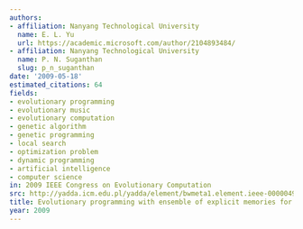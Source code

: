```yaml
---
authors:
- affiliation: Nanyang Technological University
  name: E. L. Yu
  url: https://academic.microsoft.com/author/2104893484/
- affiliation: Nanyang Technological University
  name: P. N. Suganthan
  slug: p_n_suganthan
date: '2009-05-18'
estimated_citations: 64
fields:
- evolutionary programming
- evolutionary music
- evolutionary computation
- genetic algorithm
- genetic programming
- local search
- optimization problem
- dynamic programming
- artificial intelligence
- computer science
in: 2009 IEEE Congress on Evolutionary Computation
src: http://yadda.icm.edu.pl/yadda/element/bwmeta1.element.ieee-000004982978
title: Evolutionary programming with ensemble of explicit memories for dynamic optimization
year: 2009
---
```

